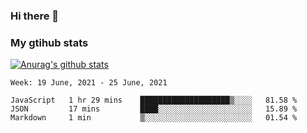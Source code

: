 ### Hi there 👋

### My gtihub stats

[![Anurag's github stats](https://github-readme-stats.vercel.app/api?username=gaozhidong)](https://github.com/gaozhidong/github-readme-stats)

<!--START_SECTION:waka-->
```text
Week: 19 June, 2021 - 25 June, 2021

JavaScript   1 hr 29 mins    ████████████████████▒░░░░   81.58 % 
JSON         17 mins         ████░░░░░░░░░░░░░░░░░░░░░   15.89 % 
Markdown     1 min           ▒░░░░░░░░░░░░░░░░░░░░░░░░   01.54 % 
```
<!--END_SECTION:waka-->